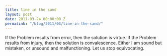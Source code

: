 ```yaml
---
title: line in the sand
layout: post
date: 2011-03-24 00:00:00 Z
permalink: "/blog/2011/03/line-in-the-sand/"
---
```


If the Problem results from error, then the solution is virtue. If the Problem results from injury, then the solution is convalescence. Either I am sound but mistaken, or unsound and malfunctioning. Let us stop equivocating.
